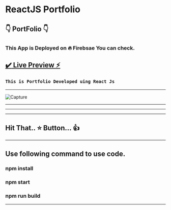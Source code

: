 # ReactJS Portfolio       

## 👇 PortFolio 👇
## 

###  This App is Deployed on :fire: Firebsae You can check.

## [:heavy_check_mark: Live Preview :zap:](https://first-portfoilio.web.app/)

###  `This is Portfolio Developed uing React Js  `
---
![Capture](https://user-images.githubusercontent.com/18563323/100598620-ff4ce200-3324-11eb-905b-35fa90ec22c2.JPG)

___

---
___

## Hit That.. :star: Button... :thumbsup:

___
## Use following command to use code.
### npm install

### npm start

### npm run build
___


